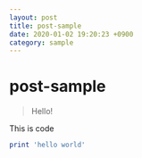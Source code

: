 ```yaml
---
layout: post
title: post-sample
date: 2020-01-02 19:20:23 +0900
category: sample
---
```

# post-sample
> Hello! 

This is code
```ruby
print 'hello world'
```